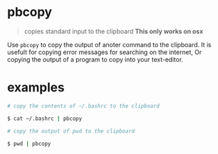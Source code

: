 # pbcopy
> copies standard input to the clipboard
**This only works on osx**

Use `pbcopy` to copy the output of anoter command to the clipboard. It is usefult for copying error messages for searching on the internet, Or copying the output of a program to copy into your text-editor.

# examples
``` sh
# copy the contents of ~/.bashrc to the clipboard

$ cat ~/.bashrc | pbcopy
```
``` sh
# copy the output of pwd to the clipboard

$ pwd | pbcopy
```
